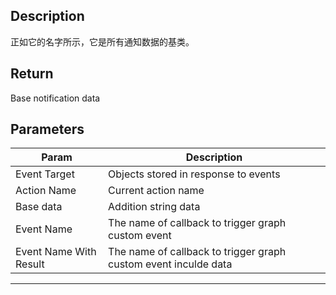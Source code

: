 ## Description

正如它的名字所示，它是所有通知数据的基类。


## Return

Base notification data
​​

## Parameters

| Param                  | Description                                                     |
| ---------------------- | --------------------------------------------------------------- |
| Event Target           | Objects stored in response to events                            |
| Action Name            | Current action name                                             |
| Base data              | Addition string data                                            |
| Event Name             | The name of callback to trigger graph custom event              |
| Event Name With Result | The name of callback to trigger graph custom event inculde data |

---
